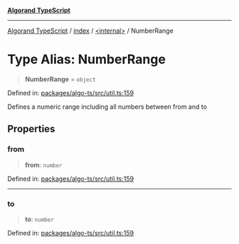 [**Algorand TypeScript**](../../../README.md)

***

[Algorand TypeScript](../../../modules.md) / [index](../../README.md) / [\<internal\>](../README.md) / NumberRange

# Type Alias: NumberRange

> **NumberRange** = `object`

Defined in: [packages/algo-ts/src/util.ts:159](https://github.com/algorandfoundation/puya-ts/blob/main/packages/algo-ts/src/util.ts#L159)

Defines a numeric range including all numbers between from and to

## Properties

### from

> **from**: `number`

Defined in: [packages/algo-ts/src/util.ts:159](https://github.com/algorandfoundation/puya-ts/blob/main/packages/algo-ts/src/util.ts#L159)

***

### to

> **to**: `number`

Defined in: [packages/algo-ts/src/util.ts:159](https://github.com/algorandfoundation/puya-ts/blob/main/packages/algo-ts/src/util.ts#L159)
